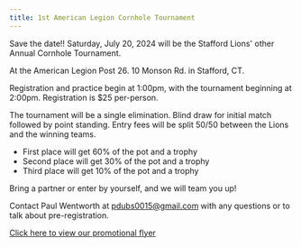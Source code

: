 ```yaml
---
title: 1st American Legion Cornhole Tournament
---
```

Save the date!! Saturday, July 20, 2024 will be the Stafford Lions' other Annual Cornhole Tournament.

At the American Legion Post 26. 10 Monson Rd. in Stafford, CT.

Registration and practice begin at 1:00pm, with the tournament beginning at 2:00pm. Registration is $25 per-person.

The tournament will be a single elimination. Blind draw for initial match followed by point standing. Entry fees will be split 50/50 between the Lions and the winning teams.
* First place will get 60% of the pot and a trophy
* Second place will get 30% of the pot and a trophy
* Third place will get 10% of the pot and a trophy

Bring a partner or enter by yourself, and we will team you up!

Contact Paul Wentworth at pdubs0015@gmail.com with any questions or to talk about pre-registration.

<a href="/files/2024/Cornhole Flier American Legion 7- 2024.pdf" target="_blank" class="btn btn-primary">Click here to view our promotional flyer</a>

